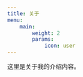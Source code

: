 ```yaml
---
title: 关于
menu:
    main:
        weight: 2
        params:
            icon: user
---
```


这里是关于我的介绍内容。 